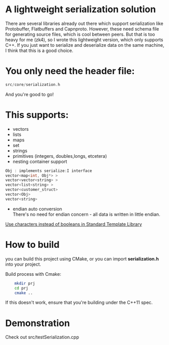 
# A lightweight serialization solution
There are several libraries already out there which support serialization like Protobuffer, Flatbuffers and Capnproto.
However, these need schema file for generating source files, which is cool between peers. 
But that is too heavy for me (zk4), so I wrote this lightweight version, which only supports C++.
If you just want to serialize and deserialize data on the same machine, I think that this is a good choice.
# You only need the header file:
```cpp
src/core/serialization.h 
```
And you're good to go!

# This supports: 
* vectors
* lists
* maps
* set
* strings
* primitives (integers, doubles,longs, etcetera)
* nesting container support
```cpp
Obj : implements serialize:I interface
vector<map<int, Obj*> >  
vector<vector<string> >  
vector<list<string> >  
vector<customer_struct>
vector<Obj> 
vector<string>  
```
* endian auto conversion  
  There's no need for endian concern - all data is written in little endian.


[Use characters instead of booleans in Standard Template Library](http://stackoverflow.com/questions/15809157/why-is-the-size-of-stdvectorbool-16-byte)


# How to build
you can build this project using CMake, or you can import **serialization.h** into your project.

Build process with Cmake:

```sh
	mkdir prj
	cd prj
	cmake ..
```
If this doesn't work, ensure that you're building under the C++11 spec.


# Demonstration
Check out src/testSerialization.cpp 